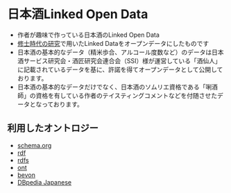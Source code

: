 # 日本酒Linked Open Data
+ 作者が趣味で作っている日本酒のLinked Open Data
+ [修士時代の研究](https://jsai.ixsq.nii.ac.jp/ej/?action=pages_view_main&active_action=repository_view_main_item_detail&item_id=849&item_no=1&page_id=13&block_id=8)で用いたLinked Dataをオープンデータにしたものです
+ 日本酒の基本的なデータ（精米歩合、アルコール度数など）のデータは日本酒サービス研究会・酒匠研究会連合会（SSI）様が運営している「酒仙人」に記載されているデータを基に、許諾を得てオープンデータとして公開しております。
+ 日本酒の基本的なデータだけでなく、日本酒のソムリエ資格である「唎酒師」の資格を有している作者のテイスティングコメントなどを付随させたデータとなっております。

## 利用したオントロジー
+ [schema.org](http://schema.org/)
+ [rdf](http://www.w3.org/1999/02/22-rdf-syntax-ns#)
+ [rdfs](http://www.w3.org/2000/01/rdf-schema#)
+ [ont](http://www.daml.org/2001/03/daml-ont#)
+ [bevon](http://rdfs.co/bevon/)
+ [DBpedia Japanese](http://ja.dbpedia.org/)
